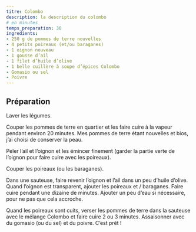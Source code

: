 ```yaml
---
titre: Colombo
description: la description du colombo
# en minutes
temps_preparation: 30
ingredients:
- 250 g de pommes de terre nouvelles
- 4 petits poireaux (et/ou baraganes)
- 1 oignon nouveau
- 1 gousse d’ail
- 1 filet d’huile d’olive
- 1 belle cuillère à soupe d’épices Colombo
- Gomasio ou sel
- Poivre
---
```


## Préparation

Laver les légumes.

Couper les pommes de terre en quartier et les faire cuire à la vapeur pendant environ 20 minutes. Mes pommes de terre étant nouvelles et bios, j’ai choisi de conserver la peau.

Peler l’ail et l’oignon et les émincer finement (garder la partie verte de l’oignon pour faire cuire avec les poireaux).

Couper les poireaux (ou les baraganes).

Dans une sauteuse, faire revenir l’oignon et l’ail dans un peu d’huile d’olive. Quand l’oignon est transparent, ajouter les poireaux et / baraganes. Faire cuire pendant une dizaine de minutes. Ajouter un peu d’eau si nécessaire, pour ne pas que cela accroche.

Quand les poireaux sont cuits, verser les pommes de terre dans la sauteuse avec le mélange Colombo et faire cuire 2 ou 3 minutes. Assaisonner avec du gomasio (ou du sel) et du poivre. C’est prêt !
